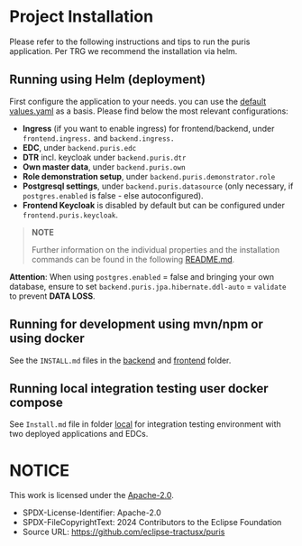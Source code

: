 # Project Installation

Please refer to the following instructions and tips to run the puris application. Per TRG we recommend the installation
via helm.

## Running using Helm (deployment)

First configure the application to your needs. you can use the [default values.yaml](./charts/puris/values.yaml) as a
basis. Please find below the most relevant configurations:

- **Ingress** (if you want to enable ingress) for frontend/backend, under `frontend.ingress.` and `backend.ingress.`
- **EDC**, under `backend.puris.edc`
- **DTR** incl. keycloak under `backend.puris.dtr`
- **Own master data**, under `backend.puris.own`
- **Role demonstration setup**, under `backend.puris.demonstrator.role`
- **Postgresql settings**, under `backend.puris.datasource` (only necessary, if `postgres.enabled` is false -
  else autoconfigured).
- **Frontend Keycloak** is disabled by default but can be configured under `frontend.puris.keycloak`.

> **NOTE**
>
> Further information on the individual properties and the installation commands can be found in the following
> [README.md](./charts/puris/README.md).

**Attention**: When using `postgres.enabled` = false and bringing your own database, ensure to set
`backend.puris.jpa.hibernate.ddl-auto` = `validate` to prevent **DATA LOSS**.

## Running for development using mvn/npm or using docker

See the `INSTALL.md` files in the [backend](./backend/INSTALL.md) and [frontend](./frontend/INSTALL.md) folder.

## Running local integration testing user docker compose

See `Install.md` file in folder [local](./local/docker-compose.yaml) for integration testing environment with two
deployed applications and EDCs.

# NOTICE

This work is licensed under the [Apache-2.0](https://www.apache.org/licenses/LICENSE-2.0).

- SPDX-License-Identifier: Apache-2.0
- SPDX-FileCopyrightText: 2024 Contributors to the Eclipse Foundation
- Source URL: https://github.com/eclipse-tractusx/puris
